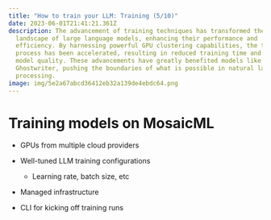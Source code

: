 ```yaml
---
title: "How to train your LLM: Training (5/10)"
date: 2023-06-01T21:41:21.361Z
description: The advancement of training techniques has transformed the
  landscape of large language models, enhancing their performance and
  efficiency. By harnessing powerful GPU clustering capabilities, the training
  process has been accelerated, resulting in reduced training time and improved
  model quality. These advancements have greatly benefited models like
  Ghostwriter, pushing the boundaries of what is possible in natural language
  processing.
image: img/5e2a67abcd36412eb32a139de4ebdc64.png
---
```

# T﻿raining models on MosaicML

* G﻿PUs from multiple cloud providers
* W﻿ell-tuned LLM training configurations

  * L﻿earning rate, batch size, etc
* M﻿anaged infrastructure
* C﻿LI for kicking off training runs